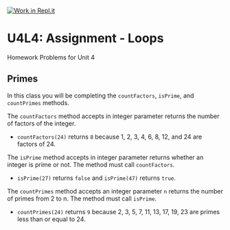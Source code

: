 [![Work in Repl.it](https://classroom.github.com/assets/work-in-replit-14baed9a392b3a25080506f3b7b6d57f295ec2978f6f33ec97e36a161684cbe9.svg)](https://classroom.github.com/online_ide?assignment_repo_id=3872632&assignment_repo_type=AssignmentRepo)
# U4L4: Assignment - Loops
Homework Problems for Unit 4

## Primes
In this class you will be completing the `countFactors`, `isPrime`, and `countPrimes` methods.

The `countFactors` method accepts in integer parameter returns the number of factors of the integer.
- `countFactors(24)` returns `8` because 1, 2, 3, 4, 6, 8, 12, and 24 are factors of 24.

The `isPrime` method accepts in integer parameter returns whether an integer is prime or not. The method must call `countFactors`.
- `isPrime(27)` returns `false` and `isPrime(47)` returns `true`.

The `countPrimes` method accepts an integer parameter `n` returns the number of primes from 2 to n. The method must call `isPrime`.

- `countPrimes(24)` returns `9` because 2, 3, 5, 7, 11, 13, 17, 19, 23 are primes less than or equal to 24.

